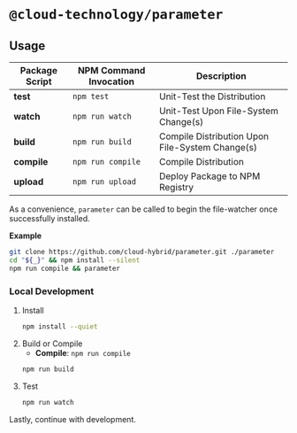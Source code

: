 # `@cloud-technology/parameter` #

## Usage ##

| Package Script | NPM Command Invocation | Description                                     |
|----------------|------------------------|-------------------------------------------------|
| **test**       | `npm test`             | Unit-Test the Distribution                      |
| **watch**      | `npm run watch`        | Unit-Test Upon File-System Change(s)            |
| **build**      | `npm run build`        | Compile Distribution Upon File-System Change(s) |
| **compile**    | `npm run compile`      | Compile Distribution                            |
| **upload**     | `npm run upload`       | Deploy Package to NPM Registry                  |

As a convenience, `parameter` can be called to begin the file-watcher once successfully installed.

**Example**

```bash
git clone https://github.com/cloud-hybrid/parameter.git ./parameter
cd "${_}" && npm install --silent
npm run compile && parameter
```

### Local Development ###

1. Install
    ```bash
    npm install --quiet
    ```
2. Build or Compile
    - **Compile**: `npm run compile`
    ```bash
    npm run build
    ```
3. Test
    ```bash
    npm run watch
    ```

Lastly, continue with development.